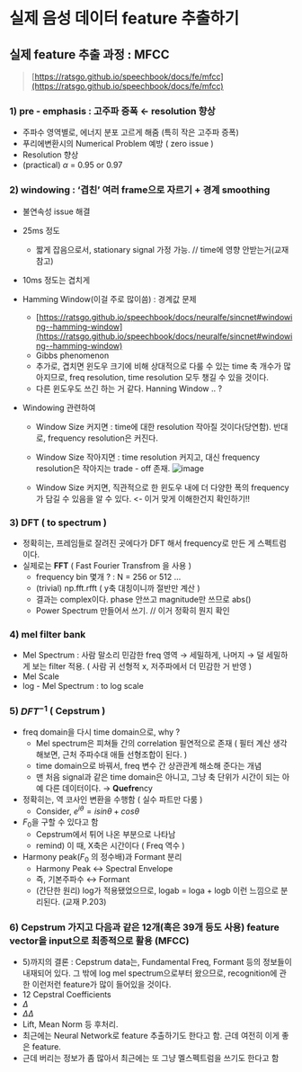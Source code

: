 # 실제 음성 데이터 feature 추출하기

## 실제 feature 추출 과정 : MFCC

> [https://ratsgo.github.io/speechbook/docs/fe/mfcc](https://ratsgo.github.io/speechbook/docs/fe/mfcc)  
### 1) pre - emphasis : 고주파 증폭 ← resolution 향상

- 주파수 영역별로, 에너지 분포 고르게 해줌 (특히 작은 고주파 증폭)
- 푸리에변환시의 Numerical Problem 예방 ( zero issue )
- Resolution 향상
- (practical) $\alpha$ = 0.95 or 0.97

### 2) windowing : ‘겹친’ 여러 frame으로 자르기 + 경계 smoothing

- 불연속성 issue 해결
- 25ms 정도
    - 짧게 잡음으로서, stationary signal 가정 가능. // time에 영향 안받는거(교재참고)
- 10ms 정도는 겹치게
- Hamming Window(이걸 주로 많이씀) : 경계값 문제
    - [https://ratsgo.github.io/speechbook/docs/neuralfe/sincnet#windowing--hamming-window](https://ratsgo.github.io/speechbook/docs/neuralfe/sincnet#windowing--hamming-window)
    - Gibbs phenomenon
    - 추가로, 겹치면 윈도우 크기에 비해 상대적으로 다룰 수 있는 time 축 개수가 많아지므로, freq resolution, time resolution 모두 챙길 수 있을 것이다.
    - 다른 윈도우도 쓰긴 하는 거 같다. Hanning Window .. ?

- Windowing 관련하여
    - Window Size 커지면 : time에 대한 resolution 작아질 것이다(당연함). 반대로, frequency resolution은 커진다.
    - Window Size 작아지면 : time resolution 커지고, 대신 frequency resolution은 작아지는 trade - off 존재.
    ![image](https://user-images.githubusercontent.com/43671432/177948370-0d2911c0-3706-49a7-9d3f-22bea2efeba1.png)

    - Window Size 커지면, 직관적으로 한 윈도우 내에 더 다양한 폭의 frequency가 담길 수 있음을 알 수 있다. <- 이거 맞게 이해한건지 확인하기!!

### 3) DFT ( to spectrum )

- 정확히는, 프레임들로 잘려진 곳에다가 DFT 해서 frequency로 만든 게 스펙트럼이다.
- 실제로는 **FFT** ( Fast Fourier Transfrom 을 사용 )
    - frequency bin 몇개 ?  : N = 256 or 512 …
    - (trivial) np.fft.rfft ( y축 대칭이니까 절반만 계산 )
    - 결과는 complex이다. phase 안쓰고 magnitude만 쓰므로 abs()
    - Power Spectrum 만들어서 쓰기. // 이거 정확히 뭔지 확인

### 4) mel filter bank

- Mel Spectrum : 사람 말소리 민감한 freq 영역 → 세밀하게, 나머지 → 덜 세밀하게 보는 filter 적용. ( 사람 귀 선형적 x, 저주파에서 더 민감한 거 반영 )
- Mel Scale
- log - Mel Spectrum : to log scale

### 5) $DFT^{-1}$ ( Cepstrum )

- freq domain을 다시 time domain으로, why ?
    - Mel spectrum은 피쳐들 간의 correlation 필연적으로 존재 ( 필터 계산 생각해보면, 근처 주파수대 애들 선형조합이 된다. )
    - time domain으로 바꿔서, freq 변수 간 상관관계 해소해 준다는 개념
    - 맨 처음 signal과 같은 time domain은 아니고, 그냥 축 단위가 시간이 되는 아예 다른 데이터이다. → **Quefre**ncy
- 정확히는, 역 코사인 변환을 수행함 ( 실수 파트만 다룸 )
    - Consider, $e^{i\theta}=isin\theta + cos\theta$
- $F_0$을 구할 수 있다고 함
    - Cepstrum에서 튀어 나온 부분으로 나타남
    - remind) 이 때, X축은 시간이다 ( Freq 역수 )
- Harmony peak($F_0$ 의 정수배)과  Formant 분리
    - Harmony Peak ↔ Spectral Envelope
    - 즉, 기본주파수 ↔ Formant
    - (간단한 원리) log가 적용됐었으므로, logab = loga + logb 이런 느낌으로 분리된다. (교재 P.203)

### 6) Cepstrum 가지고 다음과 같은 12개(혹은 39개 등도 사용) feature vector을 input으로 최종적으로 활용 (MFCC)

- 5)까지의 결론 : Cepstrum data는, Fundamental Freq, Formant 등의 정보들이 내재되어 있다. 그 밖에 log mel spectrum으로부터 왔으므로, recognition에 관한 이런저런 feature가 많이 들어있을 것이다.
- 12 Cepstral Coefficients 
- $\Delta$
- $\Delta\Delta$
- Lift, Mean Norm 등 후처리.
- 최근에는 Neural Network로 feature 추출하기도 한다고 함. 근데 여전히 이게 좋은 feature.
- 근데 버리는 정보가 좀 많아서 최근에는 또 그냥 멜스펙트럼을 쓰기도 한다고 함
